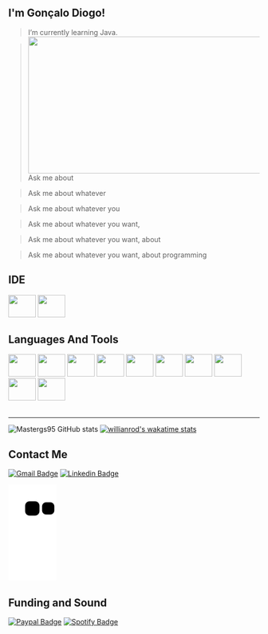 ## I'm Gonçalo Diogo!  


> I’m currently learning Java.<img align="right" src="https://raw.githubusercontent.com/abhisheknaiidu/abhisheknaiidu/master/code.gif" width="475px" height="275px"/>

> Ask me about 

> Ask me about whatever 

> Ask me about whatever you 

> Ask me about whatever you want,

> Ask me about whatever you want, about 

>  Ask me about whatever you want, about programming



## IDE

<div>
  <img src="https://cdn.jsdelivr.net/gh/devicons/devicon/icons/jetbrains/jetbrains-original.svg" width="55px" height="45px"/>
  <img src="https://cdn.jsdelivr.net/gh/devicons/devicon/icons/vscode/vscode-original.svg" width="55px" height="45px"/>
</div>     


##  Languages And Tools

<div>
      <img src="https://cdn.jsdelivr.net/gh/devicons/devicon/icons/csharp/csharp-original.svg" width="55px" height="45px"/>
      <img src="https://cdn.jsdelivr.net/gh/devicons/devicon/icons/java/java-original.svg" width="55px" height="45px"/>
      <img src="https://cdn.jsdelivr.net/gh/devicons/devicon/icons/html5/html5-original.svg" width="55px" height="45px"/>
      <img src="https://cdn.jsdelivr.net/gh/devicons/devicon/icons/css3/css3-original.svg" width="55px" height="45px"/>
      <img src="https://cdn.jsdelivr.net/gh/devicons/devicon/icons/javascript/javascript-original.svg" width="55px" height="45px"/>
      <img src="https://cdn.jsdelivr.net/gh/devicons/devicon/icons/nodejs/nodejs-original.svg" width="55px" height="45px"/>
      <img src="https://cdn.jsdelivr.net/gh/devicons/devicon/icons/mongodb/mongodb-original.svg" width="55px" height="45px"/>
      <img src="https://cdn.jsdelivr.net/gh/devicons/devicon/icons/mysql/mysql-original.svg" width="55px" height="45px"/>
      <img src="https://cdn.jsdelivr.net/gh/devicons/devicon/icons/git/git-original.svg" width="55px" height="45px"/>  
      <img src="https://cdn.jsdelivr.net/gh/devicons/devicon/icons/heroku/heroku-original.svg" width="55px" height="45px"/>

</div>        
    <br>
    
***


![Mastergs95 GitHub stats](https://github-readme-stats.vercel.app/api?username=Mastergs95&show_icons=true&theme=codeSTACKr)
[![willianrod's wakatime stats](https://github-readme-stats.vercel.app/api/wakatime?username=Mastergs95&theme=codeSTACKr)](https://github.com/mastergs95/github-readme-stats)
<!--START_SECTION:waka-->
<!--END_SECTION:waka-->

## Contact Me

[![Gmail Badge](https://img.shields.io/badge/Gmail-D14836?style=for-the-badge&logo=gmail&logoColor=white&goncalogsd@gmail.com)](https://github.com/Mastergs95/)
[![Linkedin Badge](https://img.shields.io/badge/LinkedIn-0077B5?style=for-the-badge&logo=linkedin&logoColor=white)](https://www.linkedin.com/in/gonçalo-diogo-5843121b1/)


<div>
  
  ![Snake animation](https://github.com/mastergs95/mastergs95/blob/output/github-contribution-grid-snake.svg)
  
</div>


## Funding and Sound

[![Paypal Badge](https://img.shields.io/badge/PayPal-00457C?style=for-the-badge&logo=paypal&logoColor=white)](https://www.paypal.com/paypalme/Ggsousa)
[![Spotify Badge](https://img.shields.io/badge/Spotify-1ED760?&style=for-the-badge&logo=spotify&logoColor=white)](https://open.spotify.com/user/3qveti1my9u0e8bhemt4yjw75)
